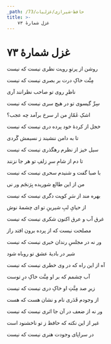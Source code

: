 ```yaml
---
_path: /حافظ-شیرازی/غزلیات/73
title: >-
    غزل شمارهٔ ۷۳
---
```

# غزل شمارهٔ ۷۳

<div class="b" id="bn1"><div class="m1"><p>روشن از پرتوِ رویت نظری نیست که نیست</p></div>
<div class="m2"><p>مِنَّت خاکِ درت بر بصری نیست که نیست</p></div></div>
<div class="b" id="bn2"><div class="m1"><p>ناظرِ روی تو صاحب نظرانند آری</p></div>
<div class="m2"><p>سِرِّ گیسوی تو در هیچ سری نیست که نیست</p></div></div>
<div class="b" id="bn3"><div class="m1"><p>اشکِ غَمّازِ من ار سرخ برآمد چه عجب؟</p></div>
<div class="m2"><p>خجل از کردهٔ خود پرده دری نیست که نیست</p></div></div>
<div class="b" id="bn4"><div class="m1"><p>تا به دامن ننشیند ز نسیمش گَردی</p></div>
<div class="m2"><p>سیل خیز از نظرم رهگذری نیست که نیست</p></div></div>
<div class="b" id="bn5"><div class="m1"><p>تا دم از شامِ سرِ زلفِ تو هر جا نزنند</p></div>
<div class="m2"><p>با صبا گفت و شنیدم سحری نیست که نیست</p></div></div>
<div class="b" id="bn6"><div class="m1"><p>من از این طالع شوریده بِرَنجَم ور نی</p></div>
<div class="m2"><p>بهره مند از سَرِ کویت دگری نیست که نیست</p></div></div>
<div class="b" id="bn7"><div class="m1"><p>از حیایِ لبِ شیرینِ تو ای چشمهٔ نوش</p></div>
<div class="m2"><p>غرق آب و عرق اکنون شکری نیست که نیست</p></div></div>
<div class="b" id="bn8"><div class="m1"><p>مصلحت نیست که از پرده برون افتد راز</p></div>
<div class="m2"><p>ور نه در مجلسِ رندان خبری نیست که نیست</p></div></div>
<div class="b" id="bn9"><div class="m1"><p>شیر در بادیهٔ عشق تو روباه شود</p></div>
<div class="m2"><p>آه از این راه که در وی خطری نیست که نیست</p></div></div>
<div class="b" id="bn10"><div class="m1"><p>آب چشمم که بر او مِنَّت خاکِ درِ توست</p></div>
<div class="m2"><p>زیرِ صد مِنَّتِ او خاکِ دری نیست که نیست</p></div></div>
<div class="b" id="bn11"><div class="m1"><p>از وجودم قَدَری نام و نشان هست که هست</p></div>
<div class="m2"><p>ور نه از ضعف در آن جا اثری نیست که نیست</p></div></div>
<div class="b" id="bn12"><div class="m1"><p>غیر از این نکته که حافظ ز تو ناخشنود است</p></div>
<div class="m2"><p>در سراپای وجودت هنری نیست که نیست</p></div></div>
